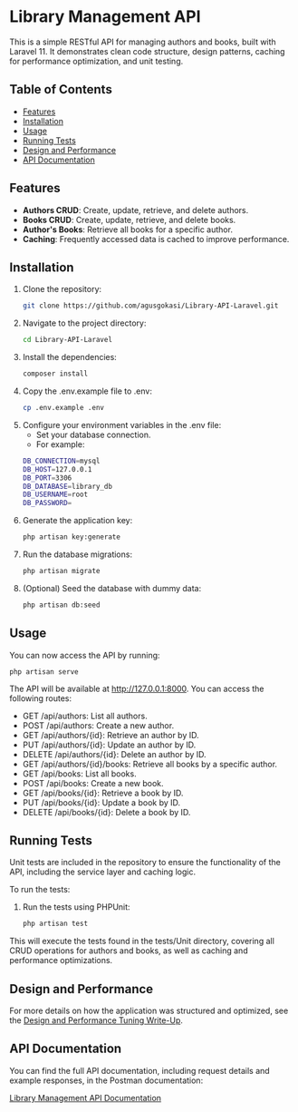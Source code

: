 # Library Management API

This is a simple RESTful API for managing authors and books, built with Laravel 11. It demonstrates clean code structure, design patterns, caching for performance optimization, and unit testing.

## Table of Contents

- [Features](#features)
- [Installation](#installation)
- [Usage](#usage)
- [Running Tests](#running-tests)
- [Design and Performance](#design-and-performance)
- [API Documentation](#api-documentation)

## Features

- **Authors CRUD**: Create, update, retrieve, and delete authors.
- **Books CRUD**: Create, update, retrieve, and delete books.
- **Author's Books**: Retrieve all books for a specific author.
- **Caching**: Frequently accessed data is cached to improve performance.

## Installation

1. Clone the repository:
   ```bash
   git clone https://github.com/agusgokasi/Library-API-Laravel.git

2. Navigate to the project directory:
   ```bash
   cd Library-API-Laravel

3. Install the dependencies:
   ```bash
   composer install

4. Copy the .env.example file to .env:
    ```bash
    cp .env.example .env

5. Configure your environment variables in the .env file:
    - Set your database connection.
    - For example:
    ```bash
    DB_CONNECTION=mysql
    DB_HOST=127.0.0.1
    DB_PORT=3306
    DB_DATABASE=library_db
    DB_USERNAME=root
    DB_PASSWORD=

6. Generate the application key:
    ```bash
    php artisan key:generate

7.  Run the database migrations:
    ```bash
    php artisan migrate

8. (Optional) Seed the database with dummy data:
    ```bash
    php artisan db:seed

## Usage

You can now access the API by running:

    php artisan serve
    
The API will be available at http://127.0.0.1:8000. You can access the following routes:
- GET /api/authors: List all authors.
- POST /api/authors: Create a new author.
- GET /api/authors/{id}: Retrieve an author by ID.
- PUT /api/authors/{id}: Update an author by ID.
- DELETE /api/authors/{id}: Delete an author by ID.
- GET /api/authors/{id}/books: Retrieve all books by a specific author.
- GET /api/books: List all books.
- POST /api/books: Create a new book.
- GET /api/books/{id}: Retrieve a book by ID.
- PUT /api/books/{id}: Update a book by ID.
- DELETE /api/books/{id}: Delete a book by ID.

## Running Tests

Unit tests are included in the repository to ensure the functionality of the API, including the service layer and caching logic.

To run the tests:

1. Run the tests using PHPUnit:
   ```bash
   php artisan test

This will execute the tests found in the tests/Unit directory, covering all CRUD operations for authors and books, as well as caching and performance optimizations.

## Design and Performance

For more details on how the application was structured and optimized, see the [Design and Performance Tuning Write-Up](./Design%20and%20Performance%20Tuning%20Write-Up.md).

## API Documentation

You can find the full API documentation, including request details and example responses, in the Postman documentation:

[Library Management API Documentation](https://documenter.getpostman.com/view/14855183/2sAXqy2yar)
